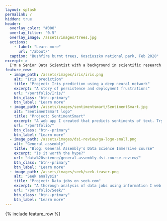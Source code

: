 ```yaml
---
layout: splash
permalink: /
hidden: true
header:
  overlay_color: "#000"
  overlay_filter: "0.5"
  overlay_image: /assets/images/trees.jpg
  actions:
    - label: "Learn more"
      url: "/about/"
  caption: "Bushfire burnt trees, Kosciuszko national park, Feb 2020"
excerpt: >
  I'm a Senior Data Scientist with a background in scientific research. This website is where I display my projects, thoughts and ideas.
feature_row:
  - image_path: /assets/images/iris/iris.png
    alt: "Iris prediction"
    title: "Project: Iris prediction using a deep neural network"
    excerpt: "A story of persistence and deployment frustrations"
    url: "/portfolio/Iris/"
    btn_class: "btn--primary"
    btn_label: "Learn more" 
  - image_path: /assets/images/sentimentsmart/SentimentSmart.jpg
    alt: "SentimentSmart logo"
    title: "Project: SentimentSmart"
    excerpt: "A web app I created that predicts sentiments of text. Try it here!"
    url: "/portfolio/"
    btn_class: "btn--primary"
    btn_label: "Learn more"
  - image_path: /assets/images/dsi-review/ga-logo-small.png
    alt: "General assembly"
    title: "Blog: General Assembly's Data Science Immersive course"
    excerpt: "Is it worth the hype?"
    url: "data%20science/general-assembly-dsi-course-review/"
    btn_class: "btn--primary"
    btn_label: "Learn more"
  - image_path: /assets/images/seek/seek-teaser.png
    alt: "Seek analysis"
    title: "Project: Data jobs on seek.com"
    excerpt: "A thorough analysis of data jobs using information I web scraped from Seek.com"
    url: "/portfolio/Seek/"
    btn_class: "btn--primary"
    btn_label: "Learn more"      
---
```


{% include feature_row %}
